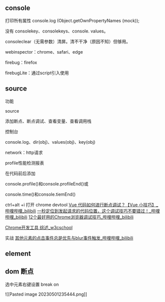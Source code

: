 ## console
打印所有属性 console.log (Object.getOwnPropertyNames (mock));

没有 consolekey、consolekeys、console. values。

consoleclear（无需参数）清屏。清不干净（原因不知）但够用。

webinspector：chrome、safari、edge

firebug：firefox

firebugLite：通过script引入使用


## source
功能

source

添加断点、断点调试、查看变量、查看调用栈

控制台

console.log、dir(obj)、values(obj)、key(obj)

network：http请求

profile性能检测报表

在代码前后添加

console.profile()和console.profileEnd()或

console.time()和console.tiemEnd()


ctrl+alt +i 打开 chrome devtool
[Vue 代码如何进行断点调试？【Vue 小技巧】_哔哩哔哩_bilibili](https://www.bilibili.com/video/BV1zQ4y1h7Um/?spm_id_from=333.788.recommend_more_video.2&vd_source=a192bbc2c82b7725cd9d5149075acda1)
[一秒定位到发起请求的代码位置，这个调试技巧不要错过！_哔哩哔哩_bilibili](https://www.bilibili.com/video/BV16t4y1M7ES/?spm_id_from=333.788.recommend_more_video.3&vd_source=a192bbc2c82b7725cd9d5149075acda1)
[12个最好用的Chrome浏览器调试技巧_哔哩哔哩_bilibili](https://www.bilibili.com/video/BV1sQ4y1k7Es/?spm_id_from=333.788.recommend_more_video.1&vd_source=a192bbc2c82b7725cd9d5149075acda1)

[Chrome开发工具 综述_w3cschool](https://www.w3cschool.cn/chromedevtools/xn6w1odq.html)

实战
[其他元素的点击事件总是优先与blur事件触发_哔哩哔哩_bilibili](https://www.bilibili.com/video/BV1WL411Y7tD/?spm_id_from=333.999.0.0)

## element

## dom 断点
选中元素右键设置 break on


![[Pasted image 20230501235444.png]]